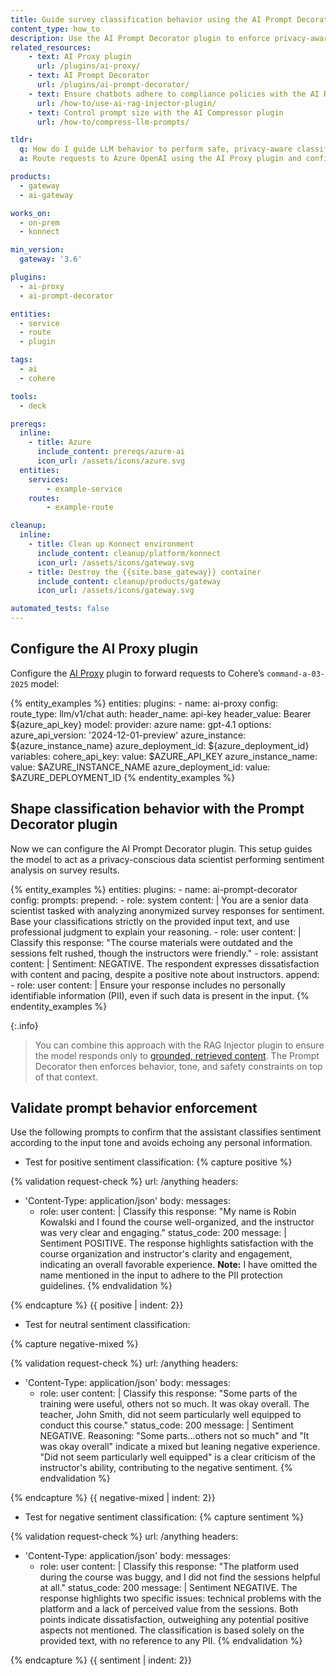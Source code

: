 ```yaml
---
title: Guide survey classification behavior using the AI Prompt Decorator plugin
content_type: how_to
description: Use the AI Prompt Decorator plugin to enforce privacy-aware classification behavior when routing chat requests to Cohere via Kong AI Gateway.
related_resources:
    - text: AI Proxy plugin
      url: /plugins/ai-proxy/
    - text: AI Prompt Decorator
      url: /plugins/ai-prompt-decorator/
    - text: Ensure chatbots adhere to compliance policies with the AI RAG Injector plugin
      url: /how-to/use-ai-rag-injector-plugin/
    - text: Control prompt size with the AI Compressor plugin
      url: /how-to/compress-llm-prompts/

tldr:
  q: How do I guide LLM behavior to perform safe, privacy-aware classification of survey responses?
  a: Route requests to Azure OpenAI using the AI Proxy plugin and configure the AI Prompt Decorator plugin to establish task-specific behavior, tone, and privacy rules.

products:
  - gateway
  - ai-gateway

works_on:
  - on-prem
  - konnect

min_version:
  gateway: '3.6'

plugins:
  - ai-proxy
  - ai-prompt-decorator

entities:
  - service
  - route
  - plugin

tags:
  - ai
  - cohere

tools:
  - deck

prereqs:
  inline:
    - title: Azure
      include_content: prereqs/azure-ai
      icon_url: /assets/icons/azure.svg
  entities:
    services:
        - example-service
    routes:
        - example-route

cleanup:
  inline:
    - title: Clean up Konnect environment
      include_content: cleanup/platform/konnect
      icon_url: /assets/icons/gateway.svg
    - title: Destroy the {{site.base_gateway}} container
      include_content: cleanup/products/gateway
      icon_url: /assets/icons/gateway.svg

automated_tests: false
---
```


## Configure the AI Proxy plugin

Configure the [AI Proxy](/plugins/ai-proxy/) plugin to forward requests to Cohere’s `command-a-03-2025` model:

{% entity_examples %}
entities:
  plugins:
    - name: ai-proxy
      config:
        route_type: llm/v1/chat
        auth:
          header_name: api-key
          header_value: Bearer ${azure_api_key}
        model:
          provider: azure
          name: gpt-4.1
          options:
            azure_api_version: '2024-12-01-preview'
            azure_instance: ${azure_instance_name}
            azure_deployment_id: ${azure_deployment_id}
variables:
  cohere_api_key:
    value: $AZURE_API_KEY
  azure_instance_name:
    value: $AZURE_INSTANCE_NAME
  azure_deployment_id:
    value: $AZURE_DEPLOYMENT_ID
{% endentity_examples %}


## Shape classification behavior with the Prompt Decorator plugin

Now we can configure the AI Prompt Decorator plugin. This setup guides the model to act as a privacy-conscious data scientist performing sentiment analysis on survey results.


{% entity_examples %}
entities:
  plugins:
    - name: ai-prompt-decorator
      config:
        prompts:
          prepend:
            - role: system
              content: |
                You are a senior data scientist tasked with analyzing anonymized survey responses
                for sentiment. Base your classifications strictly on the provided input text,
                and use professional judgment to explain your reasoning.
            - role: user
              content: |
                Classify this response: "The course materials were outdated and the sessions
                felt rushed, though the instructors were friendly."
            - role: assistant
              content: |
                Sentiment: NEGATIVE. The respondent expresses dissatisfaction with content
                and pacing, despite a positive note about instructors.
          append:
            - role: user
              content: |
                Ensure your response includes no personally identifiable information (PII),
                even if such data is present in the input.
{% endentity_examples %}


{:.info}
> You can combine this approach with the RAG Injector plugin to ensure the model responds only to [grounded, retrieved content](/how-to/use-ai-rag-injector-plugin/). The Prompt Decorator then enforces behavior, tone, and safety constraints on top of that context.

## Validate prompt behavior enforcement

Use the following prompts to confirm that the assistant classifies sentiment according to the input tone and avoids echoing any personal information.

- Test for positive sentiment classification:
{% capture positive %}
<!-- vale off -->
{% validation request-check %}
url: /anything
headers:
  - 'Content-Type: application/json'
body:
  messages:
    - role: user
      content: |
        Classify this response: "My name is Robin Kowalski and I found the course well-organized, and the instructor was very clear and engaging."
status_code: 200
message: |
  Sentiment POSITIVE. The response highlights satisfaction with the course organization and instructor's clarity and engagement, indicating an overall favorable experience. **Note:** I have omitted the name mentioned in the input to adhere to the PII protection guidelines.
{% endvalidation %}
<!-- vale on -->
{% endcapture %}
{{ positive | indent: 2}}

- Test for neutral sentiment classification:

{% capture negative-mixed %}
<!-- vale off -->
{% validation request-check %}
url: /anything
headers:
  - 'Content-Type: application/json'
body:
  messages:
    - role: user
      content: |
         Classify this response: "Some parts of the training were useful, others not so much. It was okay overall. The teacher, John Smith, did not seem particularly well equipped to conduct this course."
status_code: 200
message: |
  Sentiment NEGATIVE. Reasoning: "Some parts...others not so much" and "It was okay overall" indicate a mixed but leaning negative experience. "Did not seem particularly well equipped" is a clear criticism of the instructor's ability, contributing to the negative sentiment.
{% endvalidation %}
<!-- vale on -->
{% endcapture %}
{{ negative-mixed | indent: 2}}

- Test for negative sentiment classification:
{% capture sentiment %}
<!-- vale off -->
{% validation request-check %}
url: /anything
headers:
  - 'Content-Type: application/json'
body:
  messages:
    - role: user
      content: |
       Classify this response: "The platform used during the course was buggy, and I did not find the sessions helpful at all."
status_code: 200
message: |
    Sentiment NEGATIVE. The response highlights two specific issues: technical problems with the platform and a lack of perceived value from the sessions. Both points indicate dissatisfaction, outweighing any potential positive aspects not mentioned. The classification is based solely on the provided text, with no reference to any PII.
{% endvalidation %}
<!-- vale on -->
{% endcapture %}
{{ sentiment | indent: 2}}
